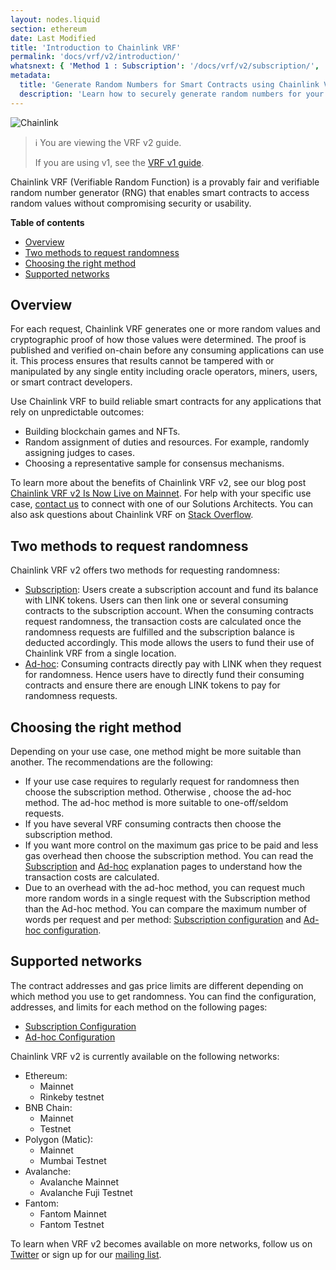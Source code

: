 ```yaml
---
layout: nodes.liquid
section: ethereum
date: Last Modified
title: 'Introduction to Chainlink VRF'
permalink: 'docs/vrf/v2/introduction/'
whatsnext: { 'Method 1 : Subscription': '/docs/vrf/v2/subscription/', 'Method 2 : Ad-hoc': '/docs/vrf/v2/ad-hoc/' }
metadata:
  title: 'Generate Random Numbers for Smart Contracts using Chainlink VRF'
  description: 'Learn how to securely generate random numbers for your smart contract with Chainlink VRF (an RNG). This guide uses Solidity code examples.'
---
```


![Chainlink](/files/a4c6c80-85d09b6-19facd8-banner.png)

> ℹ️ You are viewing the VRF v2 guide.
>
> If you are using v1, see the [VRF v1 guide](/docs/vrf/v1/introduction/).

Chainlink VRF (Verifiable Random Function) is a provably fair and verifiable random number generator (RNG) that enables smart contracts to access random values without compromising security or usability.

**Table of contents**

- [Overview](#overview)
- [Two methods to request randomness](#two-methods-to-request-randomness)
- [Choosing the right method](#choosing-the-right-method)
- [Supported networks](#supported-networks)

## Overview

For each request, Chainlink VRF generates one or more random values and cryptographic proof of how those values were determined. The proof is published and verified on-chain before any consuming applications can use it. This process ensures that results cannot be tampered with or manipulated by any single entity including oracle operators, miners, users, or smart contract developers.

Use Chainlink VRF to build reliable smart contracts for any applications that rely on unpredictable outcomes:

- Building blockchain games and NFTs.
- Random assignment of duties and resources. For example, randomly assigning judges to cases.
- Choosing a representative sample for consensus mechanisms.

To learn more about the benefits of Chainlink VRF v2, see our blog post [Chainlink VRF v2 Is Now Live on Mainnet](https://blog.chain.link/vrf-v2-mainnet-launch/). For help with your specific use case, [contact us](https://chainlinkcommunity.typeform.com/to/OYQO67EF?page=docs-footer) to connect with one of our Solutions Architects. You can also ask questions about Chainlink VRF on [Stack Overflow](https://stackoverflow.com/questions/ask?tags=chainlink).

## Two methods to request randomness

Chainlink VRF v2 offers two methods for requesting randomness:

- [Subscription](/docs/vrf/v2/subscription/): Users create a subscription account and fund its balance with LINK tokens. Users can then link one or several consuming contracts to the subscription account. When the consuming contracts request randomness, the transaction costs are calculated once the randomness requests are fulfilled and the subscription balance is deducted accordingly. This mode allows the users to fund their use of Chainlink VRF from a single location.
- [Ad-hoc](/docs/vrf/v2/ad-hoc/): Consuming contracts directly pay with LINK when they request for randomness. Hence users have to directly fund their consuming contracts and ensure there are enough LINK tokens to pay for randomness requests.

## Choosing the right method

Depending on your use case, one method might be more suitable than another. The recommendations are the following:

- If your use case requires to regularly request for randomness then choose the subscription method. Otherwise , choose the ad-hoc method. The ad-hoc method is more suitable to one-off/seldom requests.
- If you have several VRF consuming contracts then choose the subscription method.
- If you want more control on the maximum gas price to be paid and less gas overhead then choose the subscription method. You can read the [Subscription](/docs/vrf/v2/subscription/) and [Ad-hoc](/docs/vrf/v2/ad-hoc/) explanation pages to understand how the transaction costs are calculated.
- Due to an overhead with the ad-hoc method, you can request much more random words in a single request with the Subscription method than the Ad-hoc method. You can compare the maximum number of words per request and per method: [Subscription configuration](/docs/vrf/v2/subscription/configuration/#configurations) and [Ad-hoc configuration](/docs/vrf/v2/ad-hoc/configuration/#configurations).

## Supported networks

The contract addresses and gas price limits are different depending on which method you use to get randomness. You can find the configuration, addresses, and limits for each method on the following pages:

- [Subscription Configuration](/docs/vrf/v2/subscription/configuration/)
- [Ad-hoc Configuration](/docs/vrf/v2/ad-hoc/configuration/)

Chainlink VRF v2 is currently available on the following networks:

- Ethereum:
  - Mainnet
  - Rinkeby testnet
- BNB Chain:
  - Mainnet
  - Testnet
- Polygon (Matic):
  - Mainnet
  - Mumbai Testnet
- Avalanche:
  - Avalanche Mainnet
  - Avalanche Fuji Testnet
- Fantom:
  - Fantom Mainnet
  - Fantom Testnet

To learn when VRF v2 becomes available on more networks, follow us on [Twitter](https://twitter.com/chainlink) or sign up for our [mailing list](/docs/developer-communications/).
